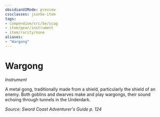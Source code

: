 ```yaml
---
obsidianUIMode: preview
cssclasses: json5e-item
tags:
- compendium/src/5e/scag
- item/gear/instrument
- item/rarity/none
aliases: 
- "Wargong"
---
```

# Wargong
*Instrument*  


A metal gong, traditionally made from a shield, particularly the shield of an enemy. Both goblins and dwarves make and play wargongs, their sound echoing through tunnels in the Underdark.

*Source: Sword Coast Adventurer's Guide p. 124*